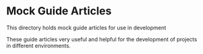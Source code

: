 # Mock Guide Articles

This directory holds mock guide articles for use in development

These guide articles very useful and helpful for the development of projects in different environments.
